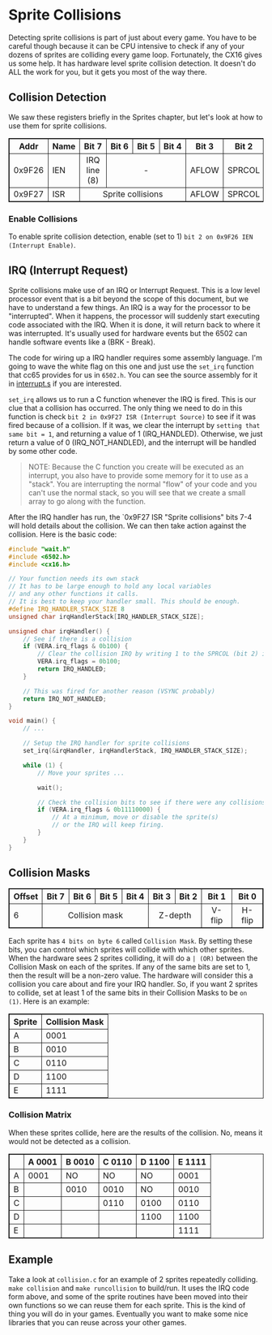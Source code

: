 # Sprite Collisions
Detecting sprite collisions is part of just about every game. You have to be careful though because it can be CPU intensive to check if any of your dozens of sprites are colliding every game loop. Fortunately, the CX16 gives us some help. It has hardware level sprite collision detection. It doesn't do ALL the work for you, but it gets you most of the way there.

## Collision Detection
We saw these registers briefly in the Sprites chapter, but let's look at how to use them for sprite collisions.

<table>
	<tbody>
    <tr>
		<th>Addr</th>
		<th>Name</th>
		<th>Bit&nbsp;7</th>
		<th>Bit&nbsp;6</th>
		<th>Bit&nbsp;5 </th>
		<th>Bit&nbsp;4</th>
		<th>Bit&nbsp;3 </th>
		<th>Bit&nbsp;2</th>
		<th>Bit&nbsp;1 </th>
		<th>Bit&nbsp;0</th>
	</tr>
	<tr>
		<td>0x9F26</td>
		<td>IEN</td>
		<td colspan="1" align="center">IRQ line (8)</td>
		<td colspan="3" align="center">-</td>
		<td colspan="1" align="center">AFLOW</td>
		<td colspan="1" align="center">SPRCOL</td>
		<td colspan="1" align="center">LINE</td>
		<td colspan="1" align="center">VSYNC</td>
	</tr>
	<tr>
		<td>0x9F27</td>
		<td>ISR</td>
		<td colspan="4" align="center">Sprite collisions</td>
		<td colspan="1" align="center">AFLOW</td>
		<td colspan="1" align="center">SPRCOL</td>
		<td colspan="1" align="center">LINE</td>
		<td colspan="1" align="center">VSYNC</td>
	</tr>
</tbody>
</table>

### Enable Collisions
To enable sprite collision detection, enable (set to 1) `bit 2 on 0x9F26 IEN (Interrupt Enable)`.

## IRQ (Interrupt Request)
Sprite collisions make use of an IRQ or Interrupt Request. This is a low level processor event that is a bit beyond the scope of this document, but we have to understand a few things. An IRQ is a way for the processor to be "interrupted". When it happens, the processor will suddenly start executing code associated with the IRQ. When it is done, it will return back to where it was interrupted. It's usually used for hardware events but the 6502 can handle software events like a (BRK - Break).

The code for wiring up a IRQ handler requires some assembly language. I'm going to wave the white flag on this one and just use the `set_irq` function that cc65 provides for us in `6502.h`. You can see the source assembly for it in [interrupt.s](https://github.com/cc65/cc65/blob/652949f183783198e398fa40d839c5fcc1f9c156/libsrc/common/interrupt.s) if you are interested.

`set_irq` allows us to run a C function whenever the IRQ is fired. This is our clue that a collision has occurred. The only thing we need to do in this function is check `bit 2 in 0x9F27 ISR (Interrupt Source)` to see if it was fired because of a collision. If it was, we clear the interrupt by `setting that same bit = 1`, and returning a value of 1 (IRQ_HANDLED). Otherwise, we just return a value of 0 (IRQ_NOT_HANDLED), and the interrupt will be handled by some other code.

> NOTE: Because the C function you create will be executed as an interrupt, you also have to provide some memory for it to use as a "stack". You are interrupting the normal "flow" of your code and you can't use the normal stack, so you will see that we create a small array to go along with the function.

After the IRQ handler has run, the `0x9F27 ISR "Sprite collisions" bits 7-4 will hold details about the collision. We can then take action against the collision. Here is the basic code:

```C
#include "wait.h"
#include <6502.h>
#include <cx16.h>

// Your function needs its own stack
// It has to be large enough to hold any local variables
// and any other functions it calls.
// It is best to keep your handler small. This should be enough.
#define IRQ_HANDLER_STACK_SIZE 8
unsigned char irqHandlerStack[IRQ_HANDLER_STACK_SIZE];

unsigned char irqHandler() {
    // See if there is a collision
    if (VERA.irq_flags & 0b100) {
        // Clear the collision IRQ by writing 1 to the SPRCOL (bit 2) in the ISR
        VERA.irq_flags = 0b100; 
        return IRQ_HANDLED;
    }

    // This was fired for another reason (VSYNC probably)
    return IRQ_NOT_HANDLED;
}

void main() {
    // ...

    // Setup the IRQ handler for sprite collisions
    set_irq(&irqHandler, irqHandlerStack, IRQ_HANDLER_STACK_SIZE);

    while (1) {
        // Move your sprites ...

        wait();

        // Check the collision bits to see if there were any collisions
        if (VERA.irq_flags & 0b11110000) {
            // At a minimum, move or disable the sprite(s)
            // or the IRQ will keep firing.
        }
    }
}
```

## Collision Masks
<table>
    <tbody>
	<tr>
		<th>Offset</th>
		<th>Bit&nbsp;7</th>
		<th>Bit&nbsp;6</th>
		<th>Bit&nbsp;5</th>
		<th>Bit&nbsp;4</th>
		<th>Bit&nbsp;3</th>
		<th>Bit&nbsp;2</th>
		<th>Bit&nbsp;1</th>
		<th>Bit&nbsp;0</th>
	</tr>
	<tr>
		<td>6</td>
		<td align="center" colspan="4">Collision mask</td>
		<td align="center" colspan="2">Z-depth</td>
		<td align="center">V-flip</td>
		<td align="center">H-flip</td>
	</tr>
    </tbody>
</table>

Each sprite has `4 bits on byte 6` called `Collision Mask`. By setting these bits, you can control which sprites will collide with which other sprites. When the hardware sees 2 sprites colliding, it will do a `| (OR)` between the Collision Mask on each of the sprites. If any of the same bits are set to 1, then the result will be a non-zero value. The hardware will consider this a collision you care about and fire your IRQ handler. So, if you want 2 sprites to collide, set at least 1 of the same bits in their Collision Masks to be `on (1)`. Here is an example:

<table>
    <tbody>
    <tr>
        <th>Sprite</th>
        <th>Collision Mask</th>
    </tr>
    <tr>
        <td>A</td>
        <td>0001</td>
    </tr>
    <tr>
        <td>B</td>
        <td>0010</td>
    </tr>
    <tr>
        <td>C</td>
        <td>0110</td>
    </tr>
    <tr>
        <td>D</td>
        <td>1100</td>
    </tr>
    <tr>
        <td>E</td>
        <td>1111</td>
    </tr>
    </tbody>
</table>

### Collision Matrix
When these sprites collide, here are the results of the collision. No, means it would not be detected as a collision.

<table>
    <tbody>
        <tr>
            <th></th><th>A 0001</th><th>B 0010</th><th>C 0110</th><th>D 1100</th><th>E 1111</th>
        </tr>
        <tr>
            <td>A</td>
            <td>0001</td>
            <td>NO</td>
            <td>NO</td>
            <td>NO</td>
            <td>0001</td>
        </tr>
        <tr>
            <td>B</td>
            <td></td>
            <td>0010</td>
            <td>0010</td>
            <td>NO</td>
            <td>0010</td>
        </tr>
        <tr>
            <td>C</td>
            <td></td>
            <td></td>
            <td>0110</td>
            <td>0100</td>
            <td>0110</td>
        </tr>
        <tr>
            <td>D</td>
            <td></td>
            <td></td>
            <td></td>
            <td>1100</td>
            <td>1100</td>
        </tr>
        <tr>
            <td>E</td>
            <td></td>
            <td></td>
            <td></td>
            <td></td>
            <td>1111</td>
        </tr>
    </tbody>
</table>

## Example
Take a look at `collision.c` for an example of 2 sprites repeatedly colliding. `make collision` and `make runcollision` to build/run. It uses the IRQ code form above, and some of the sprite routines have been moved into their own functions so we can reuse them for each sprite. This is the kind of thing you will do in your games. Eventually you want to make some nice libraries that you can reuse across your other games.

<!-- Extra styling info for some Markdown engines (e.g. VSCode) -->
<style>
table, th, td {
  border: 1px solid;
}
</style>
